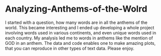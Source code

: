 # Analyzing-Anthems-of-the-Wolrd
I started with a question, how many words are in all the anthems of the world. This became interesting and I ended up developing a whole project involving words used in various continents, and even unique words used in each country.
My analysis led me to words in anthems like the mention of GOD in an anthem. The data and code enables one to make amazing plots, that you can reproduce in other types of text data. Please enjoy.
